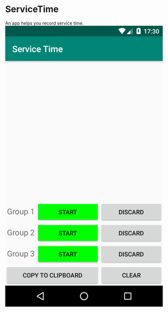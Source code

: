# ServiceTime
An app helps you record service time.
![image](https://github.com/albert7617/ServiceTime/blob/master/screenshot-2019-06-03_17.30.07.188.png)
